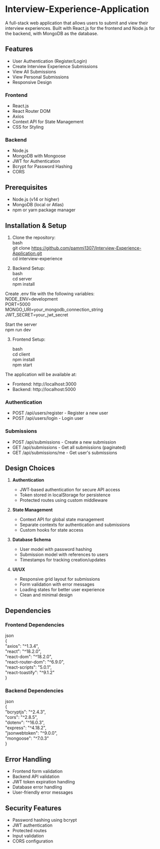 # Interview-Experience-Application

A full-stack web application that allows users to submit and view their interview experiences. Built with React.js for the frontend and Node.js for the backend, with MongoDB as the database.

## Features

- User Authentication (Register/Login)
- Create Interview Experience Submissions
- View All Submissions
- View Personal Submissions
- Responsive Design

### Frontend
- React.js
- React Router DOM
- Axios
- Context API for State Management
- CSS for Styling

### Backend
- Node.js
- MongoDB with Mongoose
- JWT for Authentication
- Bcrypt for Password Hashing
- CORS

## Prerequisites

- Node.js (v14 or higher)
- MongoDB (local or Atlas)
- npm or yarn package manager

## Installation & Setup

1. Clone the repository: <br>
    bash <br>
    git clone https://github.com/pammi1307/Interview-Experience-Application.git <br>
    cd interview-experience

2. Backend Setup: <br>
    bash <br>
    cd server <br>
    npm install 

Create .env file with the following variables: <br>
NODE_ENV=development <br>
PORT=5000 <br>
MONGO_URI=your_mongodb_connection_string <br>
JWT_SECRET=your_jwt_secret <br>

Start the server <br>
npm run dev <br>

3. Frontend Setup: <br>

    bash <br>
    cd client <br>
    npm install <br>
    npm start <br>

The application will be available at:
- Frontend: http://localhost:3000
- Backend: http://localhost:5000

### Authentication
- POST /api/users/register - Register a new user
- POST /api/users/login - Login user

### Submissions
- POST /api/submissions - Create a new submission
- GET /api/submissions - Get all submissions (paginated)
- GET /api/submissions/me - Get user's submissions

## Design Choices

1. **Authentication**
   - JWT-based authentication for secure API access
   - Token stored in localStorage for persistence
   - Protected routes using custom middleware

2. **State Management**
   - Context API for global state management
   - Separate contexts for authentication and submissions
   - Custom hooks for state access

3. **Database Schema**
   - User model with password hashing
   - Submission model with references to users
   - Timestamps for tracking creation/updates

4. **UI/UX**
   - Responsive grid layout for submissions
   - Form validation with error messages
   - Loading states for better user experience
   - Clean and minimal design

## Dependencies

### Frontend Dependencies
json <br>
{ <br>
"axios": "^1.3.4", <br>
"react": "^18.2.0", <br>
"react-dom": "^18.2.0", <br>
"react-router-dom": "^6.9.0", <br>
"react-scripts": "5.0.1", <br>
"react-toastify": "^9.1.2" <br>
} <br>

### Backend Dependencies
json <br>
{ <br>
"bcryptjs": "^2.4.3", <br>
"cors": "^2.8.5", <br>
"dotenv": "^16.0.3", <br>
"express": "^4.18.2", <br>
"jsonwebtoken": "^9.0.0", <br>
"mongoose": "^7.0.3" <br>
} <br>

## Error Handling

- Frontend form validation
- Backend API validation
- JWT token expiration handling
- Database error handling
- User-friendly error messages

## Security Features

- Password hashing using bcrypt
- JWT authentication
- Protected routes
- Input validation
- CORS configuration

